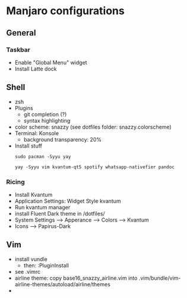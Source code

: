 # Manjaro configurations
## General
### Taskbar
* Enable "Global Menu" widget
* Install Latte dock

## Shell 
* zsh
* Plugins
    * git completion (?)
    * syntax highlighting
* color scheme: snazzy (see dotfiles folder: snazzy.colorscheme)
* Terminal: Konsole
    * background transparency: 20%
* Install stuff
    ```
    sudo pacman -Syyu yay 
    ```
    ```
    yay -Syyu vim kvantum-qt5 spotify whatsapp-nativefier pandoc
    ```

### Ricing
* Install Kvantum
* Application Settings: Widget Style kvantum
* Run kvantum manager
* install Fluent Dark theme in /dotfiles/
* System Settings --> Apperance --> Colors --> Kvantum
* Icons --> Papirus-Dark


## Vim
* install vundle
    * then: :PluginInstall
* see .vimrc
* airline theme: copy base16_snazzy_airline.vim into 
    .vim/bundle/vim-airline-themes/autoload/airline/themes
* 
